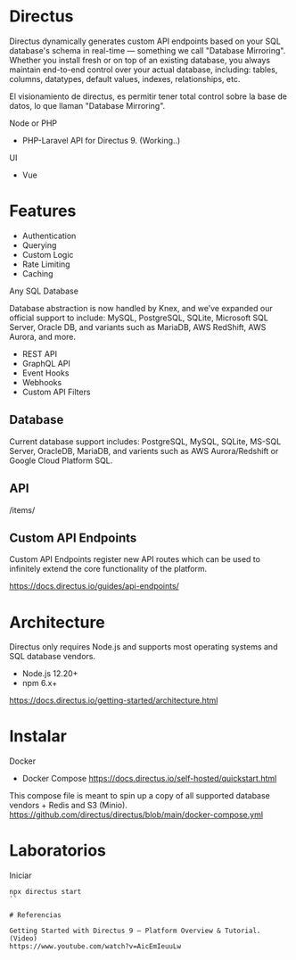 # Directus

Directus dynamically generates custom API endpoints based on your SQL database's schema in real-time — something we call "Database Mirroring". Whether you install fresh or on top of an existing database, you always maintain end-to-end control over your actual database, including: tables, columns, datatypes, default values, indexes, relationships, etc.

El visionamiento de directus, es permitir tener total control sobre la base de datos, lo que llaman "Database Mirroring".

Node or PHP
- PHP-Laravel API for Directus 9. (Working..)

UI
- Vue


# Features 

- Authentication
- Querying
- Custom Logic
- Rate Limiting
- Caching


Any SQL Database

Database abstraction is now handled by Knex, and we’ve expanded our official support to include: MySQL, PostgreSQL, SQLite, Microsoft SQL Server, Oracle DB, and variants such as MariaDB, AWS RedShift, AWS Aurora, and more.

- REST API
- GraphQL API
- Event Hooks
- Webhooks
- Custom API Filters
 
## Database
 
Current database support includes: PostgreSQL, MySQL, SQLite, MS-SQL Server, OracleDB, MariaDB, and varients such as AWS Aurora/Redshift or Google Cloud Platform SQL. 


## API


<url-base>/items/<collection-name>


## Custom API Endpoints

Custom API Endpoints register new API routes which can be used to infinitely extend the core functionality of the platform.

https://docs.directus.io/guides/api-endpoints/


# Architecture

Directus only requires Node.js and supports most operating systems and SQL database vendors.

- Node.js 12.20+
- npm 6.x+
	
https://docs.directus.io/getting-started/architecture.html


# Instalar


Docker
- Docker Compose
https://docs.directus.io/self-hosted/quickstart.html	

This compose file is meant to spin up a copy of all supported database vendors + Redis and S3 (Minio).
https://github.com/directus/directus/blob/main/docker-compose.yml

# Laboratorios

Iniciar

```
npx directus start
``

# Referencias

Getting Started with Directus 9 — Platform Overview & Tutorial. (Video)
https://www.youtube.com/watch?v=AicEmIeuuLw

